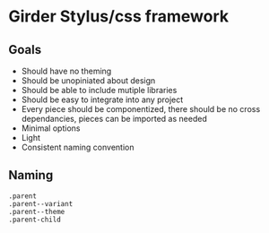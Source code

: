 # Girder Stylus/css framework

## Goals

- Should have no theming
- Should be unopiniated about design
- Should be able to include mutiple libraries
- Should be easy to integrate into any project
- Every piece should be componentized, there should be no cross dependancies, pieces can be imported as needed
- Minimal options
- Light
- Consistent naming convention


## Naming

	.parent
	.parent--variant
	.parent--theme
	.parent-child